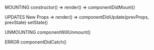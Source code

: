 MOUNTING
constructor() => render() => componentDidMount()

UPDATES
New Props => render() => componentDidUpdate(prevProps, prevState) setState()

UNMOUNTING
componentWillUnmount()

ERROR
componentDidCatch()